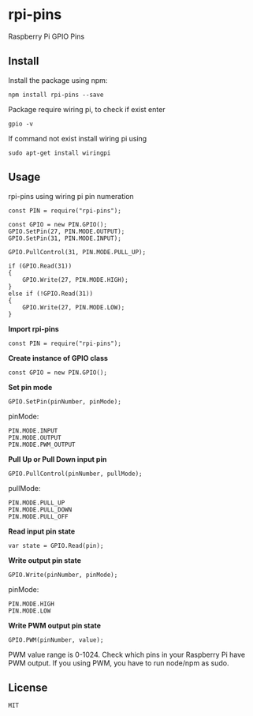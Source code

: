 # rpi-pins
Raspberry Pi GPIO Pins

## Install

Install the package using npm:

    npm install rpi-pins --save

Package require wiring pi, to check if exist enter 

    gpio -v

If command not exist install wiring pi using 

    sudo apt-get install wiringpi

## Usage
rpi-pins using wiring pi pin numeration

    const PIN = require("rpi-pins");

    const GPIO = new PIN.GPIO();
    GPIO.SetPin(27, PIN.MODE.OUTPUT);
    GPIO.SetPin(31, PIN.MODE.INPUT);

    GPIO.PullControl(31, PIN.MODE.PULL_UP);

    if (GPIO.Read(31))
    {
        GPIO.Write(27, PIN.MODE.HIGH);
    }
    else if (!GPIO.Read(31))
    {
        GPIO.Write(27, PIN.MODE.LOW);
    }
    
**Import rpi-pins**

    const PIN = require("rpi-pins");
    
**Create instance of GPIO class**

    const GPIO = new PIN.GPIO();
    
**Set pin mode**

    GPIO.SetPin(pinNumber, pinMode);
    
pinMode:

    PIN.MODE.INPUT
    PIN.MODE.OUTPUT
    PIN.MODE.PWM_OUTPUT
    
**Pull Up or Pull Down input pin**

    GPIO.PullControl(pinNumber, pullMode);
    
pullMode:

    PIN.MODE.PULL_UP
    PIN.MODE.PULL_DOWN
    PIN.MODE.PULL_OFF
    
**Read input pin state**

    var state = GPIO.Read(pin);
    
**Write output pin state**

    GPIO.Write(pinNumber, pinMode);
    
pinMode:

    PIN.MODE.HIGH
    PIN.MODE.LOW

**Write PWM output pin state**

    GPIO.PWM(pinNumber, value);

PWM value range is 0-1024.
Check which pins in your Raspberry Pi have PWM output.
If you using PWM, you have to run node/npm as sudo.

## License

    MIT
